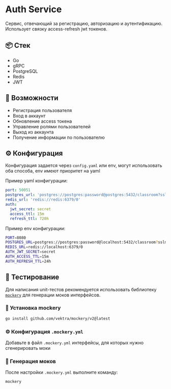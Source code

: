 # Auth Service

Сервис, отвечающий за регистрацию, авторизацию и аутентификацию. Использует связку access-refresh jwt токенов.

## 📦 Стек

- Go
- gRPC
- PostgreSQL
- Redis
- JWT

## 🚀 Возможности

- Регистрация пользователя
- Вход в аккаунт
- Обновление access токена
- Управление ролями пользователей
- Выход из аккаунта
- Получение информации по пользователю

## ⚙️ Конфигурация

Конфигурация задается через `config.yaml` или env, могут использовать оба способа, env имеют приоритет на yaml

Пример yaml конфигурации:

```yaml
port: 50051
postgres_url: 'postgres://postgres:password@postgres:5432/classroom?sslmode=disable'
redis_url: 'redis://redis:6379/0'
auth:
  jwt_secret: secret
  access_ttl: 15m
  refresh_ttl: 720h
```

Пример env конфигурации:

```bash
PORT=8080
POSTGRES_URL=postgres://postgres:password@localhost:5432/classroom?sslmode=disable
REDIS_URL=redis://localhost:6379/0
AUTH_JWT_SECRET=secret
AUTH_ACCESS_TTL=15m
AUTH_REFRESH_TTL=24h
```

## 🧪 Тестирование

Для написания unit-тестов рекомендуется использовать библиотеку [`mockery`](https://github.com/vektra/mockery) для генерации моков интерфейсов.

### 🔧 Установка mockery

```bash
go install github.com/vektra/mockery/v2@latest
```

### ⚙️ Конфигурация `.mockery.yml`

Добавьте в файл `.mockery.yml` интерфейсы, для которых нужно сгенерировать моки

### 🚀 Генерация моков

После настройки `.mockery.yml` выполните команду:

```bash
mockery
```
